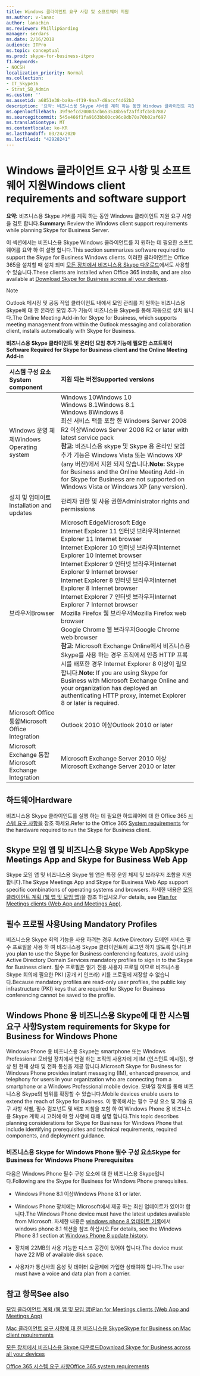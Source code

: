 ```yaml
---
title: Windows 클라이언트 요구 사항 및 소프트웨어 지원
ms.author: v-lanac
author: lanachin
ms.reviewer: PhillipGarding
manager: serdars
ms.date: 2/16/2018
audience: ITPro
ms.topic: conceptual
ms.prod: skype-for-business-itpro
f1.keywords:
- NOCSH
localization_priority: Normal
ms.collection:
- IT_Skype16
- Strat_SB_Admin
ms.custom: ''
ms.assetid: a6851e38-ba9a-4f19-9aa7-d8accf4d62b3
description: '요약: 비즈니스용 Skype 서버를 계획 하는 동안 Windows 클라이언트 지원 요구 사항을 검토 합니다.'
ms.openlocfilehash: 39f9efcd2008dacb653538b56f2aff3fcb8b7887
ms.sourcegitcommit: 545e466f1fa9163bb00cc96c8db70a70b02af697
ms.translationtype: MT
ms.contentlocale: ko-KR
ms.lasthandoff: 03/24/2020
ms.locfileid: "42928241"
---
```

# <a name="windows-client-requirements-and-software-support"></a><span data-ttu-id="38301-103">Windows 클라이언트 요구 사항 및 소프트웨어 지원</span><span class="sxs-lookup"><span data-stu-id="38301-103">Windows client requirements and software support</span></span>
 
<span data-ttu-id="38301-104">**요약:** 비즈니스용 Skype 서버를 계획 하는 동안 Windows 클라이언트 지원 요구 사항을 검토 합니다.</span><span class="sxs-lookup"><span data-stu-id="38301-104">**Summary:** Review the Windows client support requirements while planning Skype for Business Server.</span></span>
  
<span data-ttu-id="38301-105">이 섹션에서는 비즈니스용 Skype Windows 클라이언트를 지 원하는 데 필요한 소프트웨어를 요약 하 여 설명 합니다.</span><span class="sxs-lookup"><span data-stu-id="38301-105">This section summarizes software required to support the Skype for Business Windows clients.</span></span>  <span data-ttu-id="38301-106">이러한 클라이언트는 Office 365을 설치할 때 설치 되며 [모든 장치에서 비즈니스용 Skype 다운로드](https://products.office.com/skype-for-business/download-app?tab=tabs-3)에서도 사용할 수 있습니다.</span><span class="sxs-lookup"><span data-stu-id="38301-106">These clients are installed when Office 365 installs, and are also available at [Download Skype for Business across all your devices](https://products.office.com/skype-for-business/download-app?tab=tabs-3).</span></span>
  
> [!NOTE]
> <span data-ttu-id="38301-107">Outlook 메시징 및 공동 작업 클라이언트 내에서 모임 관리를 지 원하는 비즈니스용 Skype에 대 한 온라인 모임 추가 기능이 비즈니스용 Skype를 통해 자동으로 설치 됩니다.</span><span class="sxs-lookup"><span data-stu-id="38301-107">The Online Meeting Add-in for Skype for Business, which supports meeting management from within the Outlook messaging and collaboration client, installs automatically with Skype for Business.</span></span> 
  
<span data-ttu-id="38301-108">**비즈니스용 Skype 클라이언트 및 온라인 모임 추가 기능에 필요한 소프트웨어**</span><span class="sxs-lookup"><span data-stu-id="38301-108">**Software Required for Skype for Business client and the Online Meeting Add-in**</span></span>

|<span data-ttu-id="38301-109">**시스템 구성 요소**</span><span class="sxs-lookup"><span data-stu-id="38301-109">**System component**</span></span>|<span data-ttu-id="38301-110">**지원 되는 버전**</span><span class="sxs-lookup"><span data-stu-id="38301-110">**Supported versions**</span></span>|
|:-----|:-----|
|<span data-ttu-id="38301-111">Windows 운영 체제</span><span class="sxs-lookup"><span data-stu-id="38301-111">Windows Operating system</span></span>  <br/> |<span data-ttu-id="38301-112">Windows 10</span><span class="sxs-lookup"><span data-stu-id="38301-112">Windows 10</span></span>  <br/> <span data-ttu-id="38301-113">Windows 8.1</span><span class="sxs-lookup"><span data-stu-id="38301-113">Windows 8.1</span></span>  <br/> <span data-ttu-id="38301-114">Windows 8</span><span class="sxs-lookup"><span data-stu-id="38301-114">Windows 8</span></span> <br/> <span data-ttu-id="38301-115">최신 서비스 팩을 포함 한 Windows Server 2008 R2 이상</span><span class="sxs-lookup"><span data-stu-id="38301-115">Windows Server 2008 R2 or later with latest service pack</span></span>  <br/> <span data-ttu-id="38301-116">**참고:** 비즈니스용 skype 및 Skype 용 온라인 모임 추가 기능은 Windows Vista 또는 Windows XP (any 버전)에서 지원 되지 않습니다.</span><span class="sxs-lookup"><span data-stu-id="38301-116">**Note:** Skype for Business and the Online Meeting Add-in for Skype for Business are not supported on Windows Vista or Windows XP (any version).</span></span> <br/> |
|<span data-ttu-id="38301-117">설치 및 업데이트</span><span class="sxs-lookup"><span data-stu-id="38301-117">Installation and updates</span></span>  <br/> |<span data-ttu-id="38301-118">관리자 권한 및 사용 권한</span><span class="sxs-lookup"><span data-stu-id="38301-118">Administrator rights and permissions</span></span>  <br/> |
|<span data-ttu-id="38301-119">브라우저</span><span class="sxs-lookup"><span data-stu-id="38301-119">Browser</span></span>  <br/> |<span data-ttu-id="38301-120">Microsoft Edge</span><span class="sxs-lookup"><span data-stu-id="38301-120">Microsoft Edge</span></span>  <br/> <span data-ttu-id="38301-121">Internet Explorer 11 인터넷 브라우저</span><span class="sxs-lookup"><span data-stu-id="38301-121">Internet Explorer 11 Internet browser</span></span>  <br/>  <span data-ttu-id="38301-122">Internet Explorer 10 인터넷 브라우저</span><span class="sxs-lookup"><span data-stu-id="38301-122">Internet Explorer 10 Internet browser</span></span> <br/> <span data-ttu-id="38301-123">Internet Explorer 9 인터넷 브라우저</span><span class="sxs-lookup"><span data-stu-id="38301-123">Internet Explorer 9 Internet browser</span></span>  <br/> <span data-ttu-id="38301-124">Internet Explorer 8 인터넷 브라우저</span><span class="sxs-lookup"><span data-stu-id="38301-124">Internet Explorer 8 Internet browser</span></span>  <br/> <span data-ttu-id="38301-125">Internet Explorer 7 인터넷 브라우저</span><span class="sxs-lookup"><span data-stu-id="38301-125">Internet Explorer 7 Internet browser</span></span>  <br/> <span data-ttu-id="38301-126">Mozilla Firefox 웹 브라우저</span><span class="sxs-lookup"><span data-stu-id="38301-126">Mozilla Firefox web browser</span></span>  <br/>  <span data-ttu-id="38301-127">Google Chrome 웹 브라우저</span><span class="sxs-lookup"><span data-stu-id="38301-127">Google Chrome web browser</span></span>  <br/><span data-ttu-id="38301-128">**참고:** Microsoft Exchange Online에서 비즈니스용 Skype를 사용 하는 경우 조직에서 인증 HTTP 프록시를 배포한 경우 Internet Explorer 8 이상이 필요 합니다.</span><span class="sxs-lookup"><span data-stu-id="38301-128">**Note:** If you are using Skype for Business with Microsoft Exchange Online and your organization has deployed an authenticating HTTP proxy, Internet Explorer 8 or later is required.</span></span>           |
|<span data-ttu-id="38301-129">Microsoft Office 통합</span><span class="sxs-lookup"><span data-stu-id="38301-129">Microsoft Office Integration</span></span>  <br/> | <span data-ttu-id="38301-130">Outlook 2010 이상</span><span class="sxs-lookup"><span data-stu-id="38301-130">Outlook 2010 or later</span></span> |
|<span data-ttu-id="38301-131">Microsoft Exchange 통합</span><span class="sxs-lookup"><span data-stu-id="38301-131">Microsoft Exchange Integration</span></span>  <br/> | <span data-ttu-id="38301-132">Microsoft Exchange Server 2010 이상</span><span class="sxs-lookup"><span data-stu-id="38301-132">Microsoft Exchange Server 2010 or later</span></span>  | 
   
## <a name="hardware"></a><span data-ttu-id="38301-133">하드웨어</span><span class="sxs-lookup"><span data-stu-id="38301-133">Hardware</span></span>

<span data-ttu-id="38301-134">비즈니스용 Skype 클라이언트를 실행 하는 데 필요한 하드웨어에 대 한 Office 365 [시스템 요구 사항을](https://products.office.com/office-system-requirements) 참조 하세요.</span><span class="sxs-lookup"><span data-stu-id="38301-134">Refer to the Office 365 [System requirements](https://products.office.com/office-system-requirements) for the hardware required to run the Skype for Business client.</span></span>
  
## <a name="skype-meetings-app-and-skype-for-business-web-app"></a><span data-ttu-id="38301-135">Skype 모임 앱 및 비즈니스용 Skype Web App</span><span class="sxs-lookup"><span data-stu-id="38301-135">Skype Meetings App and Skype for Business Web App</span></span> 

<span data-ttu-id="38301-136">Skype 모임 앱 및 비즈니스용 Skype 웹 앱은 특정 운영 체제 및 브라우저 조합을 지원 합니다.</span><span class="sxs-lookup"><span data-stu-id="38301-136">The Skype Meetings App and Skype for Business Web App support specific combinations of operating systems and browsers.</span></span> <span data-ttu-id="38301-137">자세한 내용은 [모임 클라이언트 계획 (웹 앱 및 모임 앱)](meetings-clients.md)을 참조 하십시오.</span><span class="sxs-lookup"><span data-stu-id="38301-137">For details, see [Plan for Meetings clients (Web App and Meetings App)](meetings-clients.md).</span></span> 
  
## <a name="using-mandatory-profiles"></a><span data-ttu-id="38301-138">필수 프로필 사용</span><span class="sxs-lookup"><span data-stu-id="38301-138">Using Mandatory Profiles</span></span>

<span data-ttu-id="38301-139">비즈니스용 Skype 회의 기능을 사용 하려는 경우 Active Directory 도메인 서비스 필수 프로필을 사용 하 여 비즈니스용 Skype 클라이언트에 로그인 하지 않도록 합니다.</span><span class="sxs-lookup"><span data-stu-id="38301-139">If you plan to use the Skype for Business conferencing features, avoid using Active Directory Domain Services mandatory profiles to sign in to the Skype for Business client.</span></span> <span data-ttu-id="38301-140">필수 프로필은 읽기 전용 사용자 프로필 이므로 비즈니스용 Skype 회의에 필요한 PKI (공개 키 인프라) 키를 프로필에 저장할 수 없습니다.</span><span class="sxs-lookup"><span data-stu-id="38301-140">Because mandatory profiles are read-only user profiles, the public key infrastructure (PKI) keys that are required for Skype for Business conferencing cannot be saved to the profile.</span></span> 
  
## <a name="system-requirements-for-skype-for-business-for-windows-phone"></a><span data-ttu-id="38301-141">Windows Phone 용 비즈니스용 Skype에 대 한 시스템 요구 사항</span><span class="sxs-lookup"><span data-stu-id="38301-141">System requirements for Skype for Business for Windows Phone</span></span>
 
 
<span data-ttu-id="38301-142">Windows Phone 용 비즈니스용 Skype는 smartphone 또는 Windows Professional 모바일 장치에서 연결 하는 조직의 사용자에 게 IM (인스턴트 메시징), 향상 된 현재 상태 및 전화 통신을 제공 합니다.</span><span class="sxs-lookup"><span data-stu-id="38301-142">Microsoft Skype for Business for Windows Phone provides instant messaging (IM), enhanced presence, and telephony for users in your organization who are connecting from a smartphone or a Windows Professional mobile device.</span></span> <span data-ttu-id="38301-143">모바일 장치를 통해 비즈니스용 Skype의 범위를 확장할 수 있습니다.</span><span class="sxs-lookup"><span data-stu-id="38301-143">Mobile devices enable users to extend the reach of Skype for Business.</span></span> <span data-ttu-id="38301-144">이 항목에서는 필수 구성 요소 및 기술 요구 사항 식별, 필수 컴포넌트 및 배포 지침을 포함 하 여 Windows Phone 용 비즈니스용 Skype 계획 시 고려해 야 할 사항에 대해 설명 합니다.</span><span class="sxs-lookup"><span data-stu-id="38301-144">This topic describes planning considerations for Skype for Business for Windows Phone that include identifying prerequisites and technical requirements, required components, and deployment guidance.</span></span>
  
### <a name="skype-for-business-for-windows-phone-prerequisites"></a><span data-ttu-id="38301-145">비즈니스용 Skype for Windows Phone 필수 구성 요소</span><span class="sxs-lookup"><span data-stu-id="38301-145">Skype for Business for Windows Phone Prerequisites</span></span>

<span data-ttu-id="38301-146">다음은 Windows Phone 필수 구성 요소에 대 한 비즈니스용 Skype입니다.</span><span class="sxs-lookup"><span data-stu-id="38301-146">Following are the Skype for Business for Windows Phone prerequisites.</span></span>
  
- <span data-ttu-id="38301-147">Windows Phone 8.1 이상</span><span class="sxs-lookup"><span data-stu-id="38301-147">Windows Phone 8.1 or later.</span></span>
    
- <span data-ttu-id="38301-148">Windows Phone 장치에는 Microsoft에서 제공 하는 최신 업데이트가 있어야 합니다.</span><span class="sxs-lookup"><span data-stu-id="38301-148">The Windows Phone device must have the latest updates available from Microsoft.</span></span> <span data-ttu-id="38301-149">자세한 내용은 [windows phone 8 업데이트 기록](https://go.microsoft.com/fwlink/p/?LinkID=281961)에서 windows phone 8.1 섹션을 참조 하십시오.</span><span class="sxs-lookup"><span data-stu-id="38301-149">For details, see the Windows Phone 8.1 section at [Windows Phone 8 update history](https://go.microsoft.com/fwlink/p/?LinkID=281961).</span></span>
    
- <span data-ttu-id="38301-150">장치에 22MB의 사용 가능한 디스크 공간이 있어야 합니다.</span><span class="sxs-lookup"><span data-stu-id="38301-150">The device must have 22 MB of available disk space.</span></span>
    
- <span data-ttu-id="38301-151">사용자가 통신사의 음성 및 데이터 요금제에 가입한 상태여야 합니다.</span><span class="sxs-lookup"><span data-stu-id="38301-151">The user must have a voice and data plan from a carrier.</span></span>


## <a name="see-also"></a><span data-ttu-id="38301-152">참고 항목</span><span class="sxs-lookup"><span data-stu-id="38301-152">See also</span></span>

[<span data-ttu-id="38301-153">모임 클라이언트 계획 (웹 앱 및 모임 앱)</span><span class="sxs-lookup"><span data-stu-id="38301-153">Plan for Meetings clients (Web App and Meetings App)</span></span>](meetings-clients.md)
  
[<span data-ttu-id="38301-154">Mac 클라이언트 요구 사항에 대 한 비즈니스용 Skype</span><span class="sxs-lookup"><span data-stu-id="38301-154">Skype for Business on Mac client requirements</span></span>](mac-requirements.md)

[<span data-ttu-id="38301-155">모든 장치에서 비즈니스용 Skype 다운로드</span><span class="sxs-lookup"><span data-stu-id="38301-155">Download Skype for Business across all your devices</span></span>](https://products.office.com/skype-for-business/download-app?tab=tabs-3)
  
[<span data-ttu-id="38301-156">Office 365 시스템 요구 사항</span><span class="sxs-lookup"><span data-stu-id="38301-156">Office 365 system requirements</span></span>](https://products.office.com/office-system-requirements)

